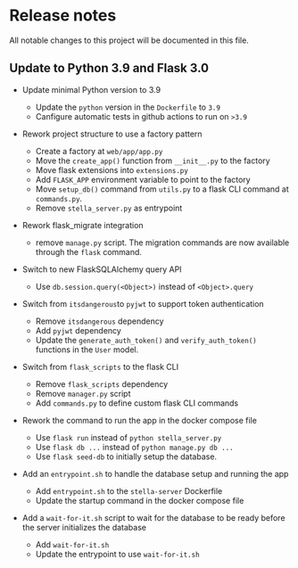 # Release notes
All notable changes to this project will be documented in this file.

## Update to Python 3.9 and Flask 3.0
- Update minimal Python version to 3.9
    - Update the `python` version in the `Dockerfile` to `3.9`
    - Canfigure automatic tests in github actions to run on `>3.9`

- Rework project structure to use a factory pattern
    - Create a factory at `web/app/app.py`
    - Move the `create_app()` function from `__init__.py` to the factory
    - Move flask extensions into `extensions.py`
    - Add `FLASK_APP` environment variable to point to the factory
    - Move `setup_db()` command from `utils.py` to a flask CLI command at `commands.py`.
    - Remove `stella_server.py` as entrypoint

- Rework flask_migrate integration
    - remove `manage.py` script. The migration commands are now available through the `flask` command.

- Switch to new FlaskSQLAlchemy query API
    - Use `db.session.query(<Object>)` instead of `<Object>.query`

- Switch from `itsdangerous`to `pyjwt` to support token authentication
    - Remove `itsdangerous` dependency
    - Add `pyjwt` dependency
    - Update the `generate_auth_token()` and `verify_auth_token()` functions in the `User` model.

- Switch from `flask_scripts` to the flask CLI
    - Remove `flask_scripts` dependency
    - Remove `manager.py` script
    - Add `commands.py` to define custom flask CLI commands

- Rework the command to run the app in the docker compose file
    - Use `flask run` instead of `python stella_server.py`
    - Use `flask db ...` instead of `python manage.py db ...`
    - Use `flask seed-db` to initially setup the database.

- Add an `entrypoint.sh` to handle the database setup and running the app
    - Add `entrypoint.sh` to the `stella-server` Dockerfile
    - Update the startup command in the docker compose file

- Add a `wait-for-it.sh` script to wait for the database to be ready before the server initializes the database
    - Add `wait-for-it.sh`
    - Update the entrypoint to use `wait-for-it.sh`

